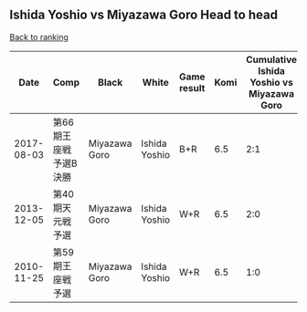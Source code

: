 ## Ishida Yoshio vs Miyazawa Goro Head to head

[Back to ranking](../../index.md)




| **Date** | **Comp** | **Black** | **White** | **Game result** | **Komi** | **Cumulative Ishida Yoshio vs Miyazawa Goro** | **Ishida Yoshio streak** | **Miyazawa Goro streak** | 
| --- | --- | --- | --- | --- | --- | --- | --- | --- |
| 2017-08-03 | 第66期王座戦　予選B決勝 | Miyazawa Goro | Ishida Yoshio | B+R | 6.5 | 2:1 | 0 | 1 | 
| 2013-12-05 | 第40期天元戦予選 | Miyazawa Goro | Ishida Yoshio | W+R | 6.5 | 2:0 | 2 | 0 | 
| 2010-11-25 | 第59期王座戦予選 | Miyazawa Goro | Ishida Yoshio | W+R | 6.5 | 1:0 | 1 | 0 |




